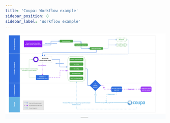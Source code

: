 ```yaml
---
title: 'Coupa: Workflow example'
sidebar_position: 8
sidebar_label: 'Workflow example'
---
```


![Coupa Workflow Example](./img/coupa-workflow-example.png)
